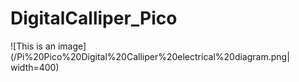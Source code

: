 # DigitalCalliper_Pico

![This is an image](/Pi%20Pico%20Digital%20Calliper%20electrical%20diagram.png| width=400)
